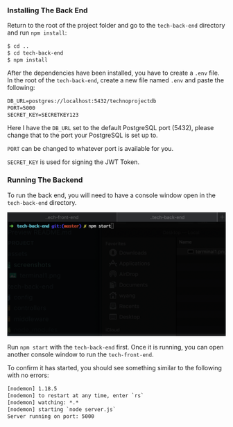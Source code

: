 ### Installing The Back End

Return to the root of the project folder and go to the `tech-back-end` directory and run `npm install`:
```
$ cd ..
$ cd tech-back-end
$ npm install
```
After the dependencies have been installed, you have to create a `.env` file. 
In the root of the `tech-back-end`, create a new file named `.env` and paste the following:
```
DB_URL=postgres://localhost:5432/technoprojectdb
PORT=5000
SECRET_KEY=SECRETKEY123
```
Here I have the `DB_URL` set to the default PostgreSQL port (5432), please change that to the port your PostgreSQL is set up to.

`PORT` can be changed to whatever port is available for you.

`SECRET_KEY` is used for signing the JWT Token.

### Running The Backend

To run the back end, you will need to have a console window open in the `tech-back-end` directory. 

<p align="center">
  <img src="../assets/screenshots/terminal2.png" alt="Back End Terminal"/>
</p>

Run `npm start` with the `tech-back-end` first. Once it is running, you can open another console window to run the `tech-front-end`.

To confirm it has started, you should see something similar to the following with no errors:

```
[nodemon] 1.18.5
[nodemon] to restart at any time, enter `rs`
[nodemon] watching: *.*
[nodemon] starting `node server.js`
Server running on port: 5000
```